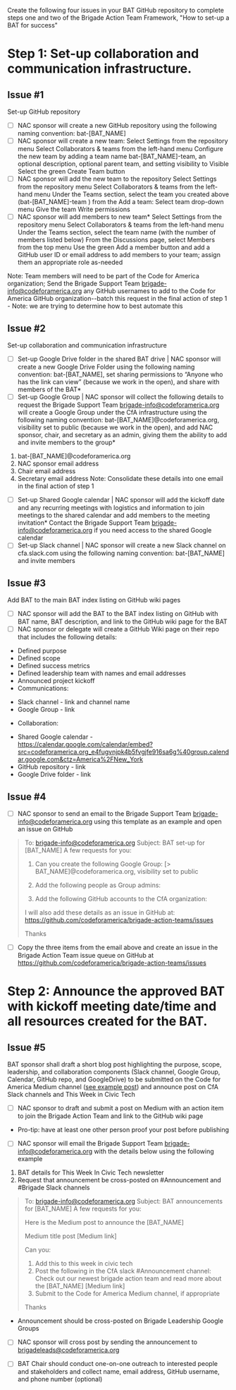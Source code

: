 Create the following four issues in your BAT GitHub repository to complete steps one and two of the Brigade Action Team Framework, "How to set-up a BAT for success" 

# Step 1: Set-up collaboration and communication infrastructure.

## Issue #1
Set-up GitHub repository 
- [ ] NAC sponsor will create a new GitHub repository using the following naming convention: bat-[BAT_NAME]
- [ ] NAC sponsor will create a new team:
Select Settings from the repository menu
Select Collaborators & teams from the left-hand menu
Configure the new team by adding a team name bat-[BAT_NAME]-team, an optional description, optional parent team, and setting visibility to Visible
Select the green Create Team button
- [ ] NAC sponsor will add the new team to the repository
Select Settings from the repository menu
Select Collaborators & teams from the left-hand menu
Under the Teams section, select the team you created above (bat-[BAT_NAME]-team ) from the Add a team: Select team drop-down menu
Give the team Write permissions
- [ ] NAC sponsor will add members to new team*
Select Settings from the repository menu
Select Collaborators & teams from the left-hand menu
Under the Teams section, select the team name (with the number of members listed below)
From the Discussions page, select Members from the top menu
Use the green Add a member button and add a GitHub user ID or email address to add members to your team; assign them an appropriate role as-needed

Note: Team members will need to be part of the Code for America organization; Send the Brigade Support Team <brigade-info@codeforamerica.org> any GitHub usernames to add to the Code for America GitHub organization--batch this request in the final action of step 1  - Note: we are trying to determine how to best automate this


## Issue #2
Set-up collaboration and communication infrastructure

- [ ] Set-up Google Drive folder in the shared BAT drive | NAC sponsor will create a new Google Drive Folder using the following naming convention: bat-[BAT_NAME], set sharing permissions to “Anyone who has the link can view” (because we work in the open), and share with members of the BAT*
- [ ] Set-up Google Group | NAC sponsor will collect the following details to request the Brigade Support Team <brigade-info@codeforamerica.org> will create a Google Group under the CfA infrastructure using the following naming convention: bat-[BAT_NAME]@codeforamerica.org, visibility set to public (because we work in the open), and add NAC sponsor, chair, and secretary as an admin, giving them the ability to add and invite members to the group*
1. bat-[BAT_NAME]@codeforamerica.org
2. NAC sponsor email address
3. Chair email address
4. Secretary email address
Note: Consolidate these details into one email in the final action of step 1
- [ ] Set-up Shared Google calendar | NAC sponsor will add the kickoff date and any recurring meetings with logistics and information to join meetings to the shared calendar and add members to the meeting invitation*
Contact the Brigade Support Team <brigade-info@codeforamerica.org> if you need access to the shared Google calendar
- [ ] Set-up Slack channel | NAC sponsor will create a new Slack channel on cfa.slack.com using the following naming convention: bat-[BAT_NAME] and invite members

## Issue #3
Add BAT to the main BAT index listing on GitHub wiki pages
- [ ] NAC sponsor will add the BAT to the BAT index listing on GitHub with BAT name, BAT description, and link to the GitHub wiki page for the BAT
- [ ] NAC sponsor or delegate will create a GitHub Wiki page on their repo that includes the following details:
* Defined purpose
* Defined scope
* Defined success metrics
* Defined leadership team with names and email addresses
* Announced project kickoff
* Communications:
 - Slack channel - link and channel name
 - Google Group - link
* Collaboration:
 - Shared Google calendar - https://calendar.google.com/calendar/embed?src=codeforamerica.org_e4fugvnjpk4b5fvgjfe916sa6g%40group.calendar.google.com&ctz=America%2FNew_York 
 - GitHub repository - link 
 - Google Drive folder - link

## Issue #4
- [ ] NAC sponsor to send an email to the Brigade Support Team <brigade-info@codeforamerica.org> using this template as an example and open an issue on GitHub

> To: <brigade-info@codeforamerica.org> 
> Subject: BAT set-up for [BAT_NAME] 
> A few requests for you:
> 
> 1) Can you create the following Google Group:
[> BAT_NAME]@codeforamerica.org, visibility set to public
> 
> 2) Add the following people as Group admins:
> <NAC sponsor email>
> <BAT chair email>
> <BAT secretary email>
> 
> 3) Add the following GitHub accounts to the CfA organization:
> <BAT chair GitHub username>
> <BAT secretary GitHub username>
> 
> I will also add these details as an issue in GitHub at: https://github.com/codeforamerica/brigade-action-teams/issues 
> 
> Thanks

- [ ] Copy the three items from the email above and create an issue in the Brigade Action Team issue queue on GitHub at https://github.com/codeforamerica/brigade-action-teams/issues 

# Step 2: Announce the approved BAT with kickoff meeting date/time and all resources created for the BAT.

## Issue #5
BAT sponsor shall draft a short blog post highlighting the purpose, scope, leadership, and collaboration components (Slack channel, Google Group, Calendar, GitHub repo, and GoogleDrive) to be submitted on the Code for America Medium channel ([see example post](https://docs.google.com/document/d/1dPXqg-5jhoRD4WPtINGhURYK89JxdsgqhdBvjUlrGk8/edit#heading=h.g8jokk3g5d7t)) and announce post on CfA Slack channels and This Week in Civic Tech
- [ ] NAC sponsor to draft and submit a post on Medium with an action item to join the Brigade Action Team and link to the GitHub wiki page
- Pro-tip:  have at least one other person proof your post before publishing
- [ ] NAC sponsor will email the Brigade Support Team <brigade-info@codeforamerica.org> with the details below using the following example
1. BAT details for This Week In Civic Tech newsletter
2. Request that announcement be cross-posted on #Announcement and #Brigade Slack channels

> To: <brigade-info@codeforamerica.org> 
> Subject: BAT announcements for [BAT_NAME] 
> A few requests for you:
> 
> Here is the Medium post to announce the [BAT_NAME]
> 
> Medium title post
> [Medium link]
> 
> Can you:
> 1) Add this to this week in civic tech
> 2) Post the following in the CfA slack #Announcement channel:
>  Check out our newest brigade action team and read more about the [BAT_NAME]
> [Medium link]
>  3) Submit to the Code for America Medium channel, if appropriate
> 
> Thanks

- Announcement should be cross-posted on Brigade Leadership Google Groups 
- [ ] NAC sponsor will cross post by sending the announcement to brigadeleads@codeforamerica.org
- [ ] BAT Chair should conduct one-on-one outreach to interested people and stakeholders and collect name, email address, GitHub username, and phone number (optional)

